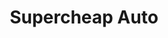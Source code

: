 ---
title: "Supercheap Auto"
url: /christchurch/supercheap-auto-cranford-street/
shop: car parts
---